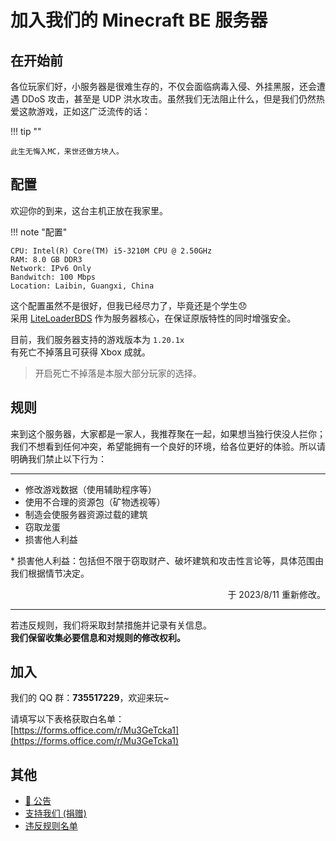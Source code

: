 # 加入我们的 Minecraft BE 服务器
## 在开始前
各位玩家们好，小服务器是很难生存的，不仅会面临病毒入侵、外挂黑服，还会遭遇 DDoS 攻击，甚至是 UDP 洪水攻击。虽然我们无法阻止什么，但是我们仍然热爱这款游戏，正如这广泛流传的话：

!!! tip ""

    此生无悔入MC，来世还做方块人。


## 配置
欢迎你的到来，这台主机正放在我家里。

!!! note "配置"

    CPU: Intel(R) Core(TM) i5-3210M CPU @ 2.50GHz  
    RAM: 8.0 GB DDR3  
    Network: IPv6 Only  
    Bandwitch: 100 Mbps  
    Location: Laibin, Guangxi, China

这个配置虽然不是很好，但我已经尽力了，毕竟还是个学生😞  
采用 [LiteLoaderBDS](https://www.litebds.com) 作为服务器核心，在保证原版特性的同时增强安全。

目前，我们服务器支持的游戏版本为 `1.20.1x`  
有死亡不掉落且可获得 Xbox 成就。  

> 开启死亡不掉落是本服大部分玩家的选择。

## 规则
来到这个服务器，大家都是一家人，我推荐聚在一起，如果想当独行侠没人拦你；我们不想看到任何冲突，希望能拥有一个良好的环境，给各位更好的体验。所以请明确我们禁止以下行为：

***

- 修改游戏数据（使用辅助程序等）
- 使用不合理的资源包（矿物透视等）
- 制造会使服务器资源过载的建筑
- 窃取龙蛋
- 损害他人利益

\* 损害他人利益：包括但不限于窃取财产、破坏建筑和攻击性言论等，具体范围由我们根据情节决定。

<p align="right">
    于 2023/8/11 重新修改。
</p>

***

若违反规则，我们将采取封禁措施并记录有关信息。  
**我们保留收集必要信息和对规则的修改权利。**

## 加入
我们的 QQ 群：**735517229**，欢迎来玩~

请填写以下表格获取白名单：  
[https://forms.office.com/r/Mu3GeTcka1](https://forms.office.com/r/Mu3GeTcka1)

## 其他

* [📢 公告](./info.md)
* [支持我们 (捐赠)](./donate.md)
* [违反规则名单](./blacklist.md)
